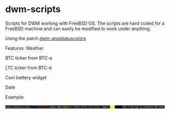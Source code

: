 dwm-scripts
===========

Scripts for DWM working with FreeBSD OS.
The scripts are hard coded for a FreeBSD machine and can easily be modified
to work under anything.

Using the patch [dwm-ansistatuscolors](https://gist.github.com/la11111/4054818)

Features:
Weather

BTC ticker from BTC-e

LTC ticker from BTC-e

Cool battery widget

Date

Example:

![example](example.png "Bar example")

